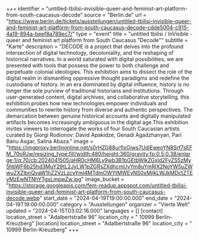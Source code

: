 +++
identifier = "untitled-tbilisi-invisible-queer-and-feminist-art-platform-from-south-caucasus-decode"
source = "Berlin.de"
url = "https://www.berlin.de/tickets/ausstellungen/untitled-tbilisi-invisible-queer-and-feminist-art-platform-from-south-caucasus-decode-cdde5004-c915-4a19-894a-beef8a789ec7/"
type = "event"
title = "untitled tbilisi / InVisible - queer and feminist art platform from South Caucasus "Decode""
subtitle = "Karte"
description = "DECODE is a project that delves into the profound intersection of digital technology, decoloniality, and the reshaping of historical narratives. In a world saturated with digital possibilities, we are presented with tools that possess the power to both challenge and perpetuate colonial ideologies. This exhibition aims to dissect the role of the digital realm in dismantling oppressive thought paradigms and redefine the custodians of history. In an era dominated by digital influence, history is no longer the sole purview of traditional historians and institutions. Through user-generated content, digital archives, and collaborative storytelling, this exhibition probes how new technologies empower individuals and communities to rewrite history from diverse and authentic perspectives. The demarcation between genuine historical accounts and digitally manipulated artifacts becomes increasingly ambiguous in the digital age.This exhibition invites viewers to interrogate the works of four South Caucasian artists curated by Giorgi Rodionov: David Apakidze, Genadi Agadzhanyan, Pari Banu Asgar, Salina Abaza."
image = "https://imgproxy.berlinonline.net/s0rHZG88urfIxGjws7UdjEweoYN8Srf7sEFM_70oRJw/resizing_type:fill/width:480/height:360/gravity:fp:0.5:0.38/enlarge:1/q:70/cb:2024041505/aHR0cHM6Ly9wb3B1bGEtbWlkZGxld2FyZS5zMy5hbWF6b25hd3MuY29tL2JvLW1pZGRsZXdhcmUvYm8uYmRlX2NoYW5uZWwuZXZlbnQvaW1hZ2VzLzcvYmI4MTdmOWYtMWEyNS0xMjlkLWJkMDctZTEyMzEwNTNhYTgxLmpwZw.jpg"
image_bucket = "https://storage.googleapis.com/fem-readup.appspot.com/untitled-tbilisi-invisible-queer-and-feminist-art-platform-from-south-caucasus-decode.webp"
start_date = "2024-04-19T19:00:00.000"
end_date = "2024-04-19T19:00:00.000"
category = "Ausstellungen"
organizer = "Vierte Welt"
updated = "2024-04-15T03:02:16.000"
languages = []
[contact]
location_street = "Adalbertstraße 96"
location_city = " 10999 Berlin-Kreuzberg"
[location]
location_street = "Adalbertstraße 96"
location_city = " 10999 Berlin-Kreuzberg"
+++